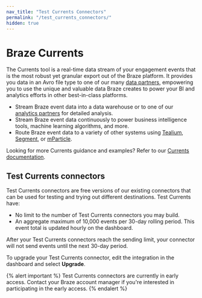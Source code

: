 ```yaml
---
nav_title: "Test Currents Connectors"
permalink: "/test_currents_connectors/"
hidden: true
---
```


# Braze Currents

The Currents tool is a real-time data stream of your engagement events that is the most robust yet granular export out of the Braze platform. It provides you data in an Avro file type to one of our many [data partners]({{site.baseurl}}/user_guide/data_and_analytics/braze_currents/available_partners/), empowering you to use the unique and valuable data Braze creates to power your BI and analytics efforts in other best-in-class platforms.

* Stream Braze event data into a data warehouse or to one of our [analytics partners]({{site.baseurl}}/user_guide/data_and_analytics/braze_currents/available_partners/) for detailed analysis.
* Stream Braze event data continuously to power business intelligence tools, machine learning algorithms, and more.
* Route Braze event data to a variety of other systems using [Tealium]({{site.baseurl}}/partners/data_and_infrastructure_agility/customer_data_platform/tealium/tealium/), [Segment]({{site.baseurl}}/partners/data_and_infrastructure_agility/customer_data_platform/segment/segment/), or [mParticle]({{site.baseurl}}/partners/data_and_infrastructure_agility/customer_data_platform/mParticle/mparticle_for_currents/).

Looking for more Currents guidance and examples? Refer to our [Currents documentation]({{site.baseurl}}/user_guide/data_and_analytics/braze_currents).

## Test Currents connectors

Test Currents connectors are free versions of our existing connectors that can be used for testing and trying out different destinations. Test Currents have:
- No limit to the number of Test Currents connectors you may build.
- An aggregate maximum of 10,000 events per 30-day rolling period. This event total is updated hourly on the dashboard.

After your Test Currents connectors reach the sending limit, your connector will not send events until the next 30-day period.

To upgrade your Test Currents connector, edit the integration in the dashboard and select **Upgrade**.

{% alert important %}
Test Currents connectors are currently in early access. Contact your Braze account manager if you're interested in participating in the early access.
{% endalert %}